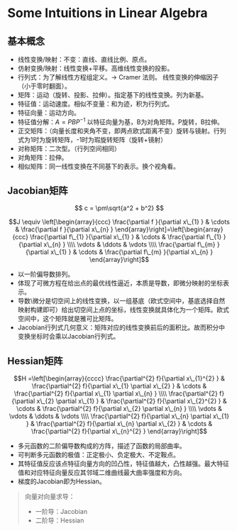 # Some Intuitions in Linear Algebra


<!--more-->

## 基本概念
- 线性变换/映射：不变：直线、直线比例、原点。 
- 仿射变换/映射：线性变换+平移。高维线性变换的投影。 
- 行列式：为了解线性方程组定义。-> Cramer 法则。 线性变换的伸缩因子（小于零时翻面）。 
- 矩阵：运动（旋转、投影、拉伸）。指定基下的线性变换。列为新基。 
- 特征值：运动速度。相似不变量：和为迹，积为行列式。 
- 特征向量：运动方向。 
- 特征值分解：$A = PBP^{-1}$  以特征向量为基，B为对角矩阵。P旋转，B拉伸。 
- 正交矩阵：（向量长度和夹角不变，即两点欧式距离不变）旋转与镜射。行列式为1时为旋转矩阵，-1时为瑕旋转矩阵（旋转+镜射） 
- 对称矩阵：二次型。（行列空间相同） 
- 对角矩阵：拉伸。 
- 相似矩阵：同一线性变换在不同基下的表示。换个视角看。 


## Jacobian矩阵 

$$ c = \pm\sqrt{a^2 + b^2} $$

$$J \equiv \left[\begin{array}{ccc}
\frac{\partial f }{\partial x\_{1} } & \cdots & \frac{\partial f }{\partial x\_{n} }
\end{array}\right]=\left[\begin{array}{ccc}
\frac{\partial f\_{1} }{\partial x\_{1} } & \cdots & \frac{\partial f\_{1} }{\partial x\_{n} } \\\\ 
\vdots & \ddots & \vdots \\\\ 
\frac{\partial f\_{m} }{\partial x\_{1} } & \cdots & \frac{\partial f\_{m} }{\partial x\_{n} }
\end{array}\right]$$


- 以一阶偏导数排列。 
- 体现了可微方程在给出点的最优线性逼近，本质是导数，即微分映射的坐标表示。 
- 导数\微分是切空间上的线性变换，以一组基底（欧式空间中，基底选择自然映射构建即可）给出切空间上点的坐标，线性变换就具体化为一个矩阵。欧式空间中，这个矩阵就是雅可比矩阵。 
- Jacobian行列式几何意义：矩阵对应的线性变换前后的面积比。故而积分中变换坐标时会乘以Jacobian行列式。 


## Hessian矩阵 

$$H =\left[\begin{array}{cccc}
\frac{\partial^{2} f}{\partial x\_{1}^{2} } & \frac{\partial^{2} f}{\partial x\_{1} \partial x\_{2} } & \cdots & \frac{\partial^{2} f}{\partial x\_{1} \partial x\_{n} } \\\\ 
\frac{\partial^{2} f}{\partial x\_{2} \partial x\_{1} } & \frac{\partial^{2} f}{\partial x\_{2}^{2} } & \cdots & \frac{\partial^{2} f}{\partial x\_{2} \partial x\_{n} } \\\\ 
\vdots & \vdots & \ddots & \vdots \\\\ 
\frac{\partial^{2} f}{\partial x\_{n} \partial x\_{1} } & \frac{\partial^{2} f}{\partial x\_{n} \partial x\_{2} } & \cdots & \frac{\partial^{2} f}{\partial x\_{n}^{2} }
\end{array}\right]$$

- 多元函数的二阶偏导数构成的方阵，描述了函数的局部曲率。 
- 可判断多元函数的极值：正定极小、负定极大、不定鞍点。 
- 其特征值反应该点特征向量方向的凹凸性，特征值越大，凸性越强。最大特征值和对应特征向量反应其邻域二维曲线最大曲率强度和方向。 
- 梯度的Jacobian即为Hessian。 

> 向量对向量求导： 
> - 一阶导：Jacobian 
> - 二阶导：Hessian 
 
